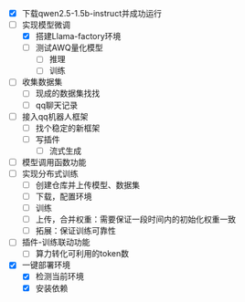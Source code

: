 - [x] 下载qwen2.5-1.5b-instruct并成功运行
- [ ] 实现模型微调
    - [x] 搭建Llama-factory环境
    - [ ] 测试AWQ量化模型
      - [ ] 推理
      - [ ] 训练
- [ ] 收集数据集
    - [ ] 现成的数据集找找
    - [ ] qq聊天记录
- [ ] 接入qq机器人框架
    - [ ] 找个稳定的新框架
    - [ ] 写插件
      - [ ] 流式生成
- [ ] 模型调用函数功能
- [ ] 实现分布式训练
    - [ ] 创建仓库并上传模型、数据集
    - [ ] 下载，配置环境
    - [ ] 训练
    - [ ] 上传，合并权重：需要保证一段时间内的初始化权重一致
    - [ ] 拓展：保证训练可靠性
- [ ] 插件-训练联动功能
    - [ ] 算力转化可利用的token数
- [x] 一键部署环境
  - [x] 检测当前环境
  - [x] 安装依赖